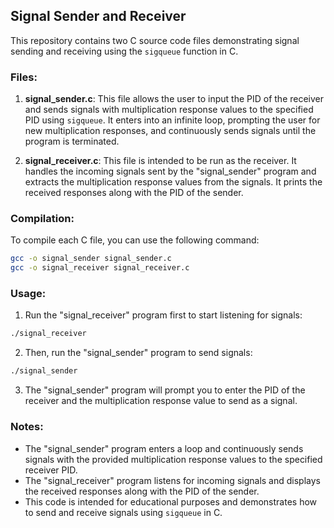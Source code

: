 
## Signal Sender and Receiver

This repository contains two C source code files demonstrating signal sending and receiving using the `sigqueue` function in C.

### Files:

1. **signal_sender.c**: This file allows the user to input the PID of the receiver and sends signals with multiplication response values to the specified PID using `sigqueue`. It enters into an infinite loop, prompting the user for new multiplication responses, and continuously sends signals until the program is terminated.

2. **signal_receiver.c**: This file is intended to be run as the receiver. It handles the incoming signals sent by the "signal_sender" program and extracts the multiplication response values from the signals. It prints the received responses along with the PID of the sender.

### Compilation:

To compile each C file, you can use the following command:

```sh
gcc -o signal_sender signal_sender.c
gcc -o signal_receiver signal_receiver.c
```

### Usage:

1. Run the "signal_receiver" program first to start listening for signals:

```sh
./signal_receiver
```

2. Then, run the "signal_sender" program to send signals:

```sh
./signal_sender
```

3. The "signal_sender" program will prompt you to enter the PID of the receiver and the multiplication response value to send as a signal.

### Notes:

- The "signal_sender" program enters a loop and continuously sends signals with the provided multiplication response values to the specified receiver PID.
- The "signal_receiver" program listens for incoming signals and displays the received responses along with the PID of the sender.
- This code is intended for educational purposes and demonstrates how to send and receive signals using `sigqueue` in C.


